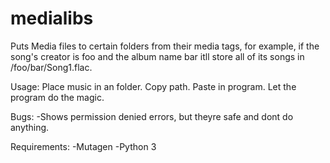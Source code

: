 # medialibs
Puts Media files to certain folders from their media tags, for example, if the song's creator is foo and the album name bar itll store all of its songs in /foo/bar/Song1.flac.

Usage:
Place music in an folder.
Copy path.
Paste in program.
Let the program do the magic.

Bugs:
-Shows permission denied errors, but theyre safe and dont do anything.

Requirements:
-Mutagen
-Python 3
